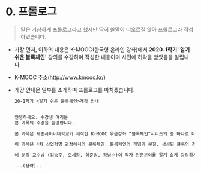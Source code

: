 # 0. 프롤로그

> 말은 거창하게 프롤로그라고 했지만 딱히 쓸말이 떠오르질 않아 프롤로그라 작성하였습니다.

- 가장 먼저, 이하의 내용은 K-MOOC(한국형 온라인 강좌)에서 __2020-1학기 '알기 쉬운 블록체인'__ 강의를 수강하며 작성한 내용이며 사전에 허락을 받았음을 알립니다.

- K-MOOC 주소(http://www.kmooc.kr/)

- 개강 안내문 일부를 소개하며 프롤로그를 마치겠습니다.

  ```markdown
  20-1학기 <알기 쉬운 블록체인>개강 안내
  
  
  안녕하세요. 수강생 여러분
  본 과목의 수강을 환영합니다.
  
  본 과목은 세종사이버대학교가 제작한 K-MOOC 묶음강좌 “블록체인”시리즈의 중 하나로 대학의 교양강의 수준으로 제작되었습니다.
  
  이 과목은 4차 산업혁명 관점에서의 블록체인, 블록체인의 개념과 본질, 생성된 블록의 검증과 전파, 블록체인의 한계와 해결, 블록체인의 활용 및 응용, 블록체인 기술의 발전방향에 다룹니다.
  
  네 분의 교수님 (김승주, 오세창, 허준범, 장남수)이 각자 전문분야를 알기 쉽게 강의하시면서 여러분들을 블록체인의 세계로 인도해 주실 것입니다.
  
  ...(생략)...
  ```